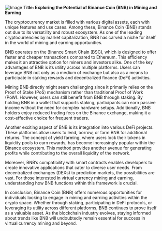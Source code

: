 
![Image](https://github.com/user-attachments/assets/b8266eee-691e-4ee1-99ef-bfa10d234fd4)
**Title: Exploring the Potential of Binance Coin (BNB) in Mining and Earning**

The cryptocurrency market is filled with various digital assets, each with unique features and use cases. Among these, Binance Coin (BNB) stands out due to its versatility and robust ecosystem. As one of the leading cryptocurrencies by market capitalization, BNB has carved a niche for itself in the world of mining and earning opportunities.

BNB operates on the Binance Smart Chain (BSC), which is designed to offer faster and cheaper transactions compared to Ethereum. This efficiency makes it an attractive option for miners and investors alike. One of the key advantages of BNB is its utility across multiple platforms. Users can leverage BNB not only as a medium of exchange but also as a means to participate in staking rewards and decentralized finance (DeFi) activities.

Mining BNB directly might seem challenging since it primarily relies on the Proof of Stake (PoS) mechanism rather than traditional Proof of Work (PoW). However, users can still benefit from BNB through staking. By holding BNB in a wallet that supports staking, participants can earn passive income without the need for complex hardware setups. Additionally, BNB holders enjoy reduced trading fees on the Binance exchange, making it a cost-effective choice for frequent traders.

Another exciting aspect of BNB is its integration into various DeFi projects. These platforms allow users to lend, borrow, or farm BNB for additional returns. The concept of yield farming, where users lock their tokens in liquidity pools to earn rewards, has become increasingly popular within the Binance ecosystem. This method provides another avenue for generating profits while contributing to the overall liquidity of the network.

Moreover, BNB’s compatibility with smart contracts enables developers to create innovative applications that cater to diverse user needs. From decentralized exchanges (DEXs) to prediction markets, the possibilities are vast. For those interested in virtual currency mining and earning, understanding how BNB functions within this framework is crucial.

In conclusion, Binance Coin (BNB) offers numerous opportunities for individuals looking to engage in mining and earning activities within the crypto space. Whether through staking, participating in DeFi protocols, or leveraging its utility across different platforms, BNB continues to prove itself as a valuable asset. As the blockchain industry evolves, staying informed about trends like BNB will undoubtedly remain essential for success in virtual currency mining and beyond.